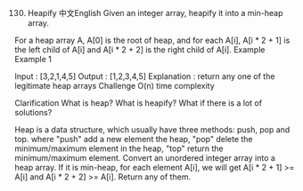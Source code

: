 130. Heapify
中文English
Given an integer array, heapify it into a min-heap array.

For a heap array A, A[0] is the root of heap, and for each A[i], A[i * 2 + 1] is the left child of A[i] and A[i * 2 + 2] is the right child of A[i].
Example
Example 1

Input : [3,2,1,4,5]
Output : [1,2,3,4,5]
Explanation : return any one of the legitimate heap arrays
Challenge
O(n) time complexity

Clarification
What is heap? What is heapify? What if there is a lot of solutions?

Heap is a data structure, which usually have three methods: push, pop and top. where "push" add a new element the heap, "pop" delete the minimum/maximum element in the heap, "top" return the minimum/maximum element.
Convert an unordered integer array into a heap array. If it is min-heap, for each element A[i], we will get A[i * 2 + 1] >= A[i] and A[i * 2 + 2] >= A[i].
Return any of them.
